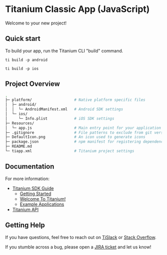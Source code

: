# Titanium Classic App (JavaScript)

Welcome to your new project!

## Quick start

To build your app, run the Titanium CLI "build" command.

	ti build -p android

	ti build -p ios

## Project Overview

```sh
.
├─ platform/                   # Native platform specific files
│  ├─ android/
│  │  └─ AndroidManifest.xml   # Android SDK settings
│  └─ ios/
│     └─ Info.plist            # iOS SDK settings
├─ Resources/
│  └─ app.js                   # Main entry point for your application
├─ .gitignore                  # File patterns to exclude from git version control
├─ DefaultIcon.png             # An icon used to generate icons
├─ package.json                # npm manifest for registering dependencies
├─ README.md
└─ tiapp.xml                   # Titanium project settings
```

## Documentation

For more information:

 * [Titanium SDK Guide](https://docs.appcelerator.com/platform/latest/#!/guide/Titanium_SDK)
   * [Getting Started](https://docs.appcelerator.com/platform/latest/#!/guide/Titanium_SDK_Getting_Started)
   * [Welcome To Titanium!](https://docs.appcelerator.com/platform/latest/#!/guide/Welcome_To_Titanium!)
   * [Example Applications](https://docs.appcelerator.com/platform/latest/#!/guide/Example_Applications)
 * [Titanium API](https://docs.appcelerator.com/platform/latest/#!/api/Titanium)

## Getting Help

If you have questions, feel free to reach out on [TiSlack](https://ti-slack.slack.com/) or
[Stack Overflow](https://stackoverflow.com/tags/appcelerator).

If you stumble across a bug, please open a [JIRA ticket](https://jira.appcelerator.org/) and let us know!
